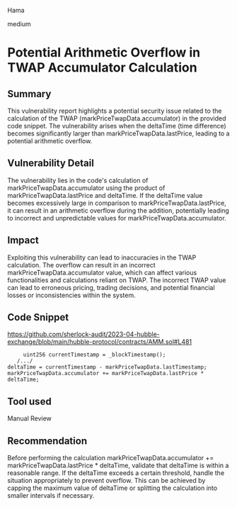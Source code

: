 Hama

medium

# Potential Arithmetic Overflow in TWAP Accumulator Calculation

## Summary
This vulnerability report highlights a potential security issue related to the calculation of the TWAP (markPriceTwapData.accumulator) in the provided code snippet. The vulnerability arises when the deltaTime (time difference) becomes significantly larger than markPriceTwapData.lastPrice, leading to a potential arithmetic overflow.

## Vulnerability Detail
The vulnerability lies in the code's calculation of markPriceTwapData.accumulator using the product of markPriceTwapData.lastPrice and deltaTime. If the deltaTime value becomes excessively large in comparison to markPriceTwapData.lastPrice, it can result in an arithmetic overflow during the addition, potentially leading to incorrect and unpredictable values for markPriceTwapData.accumulator.

## Impact
Exploiting this vulnerability can lead to inaccuracies in the TWAP calculation. The overflow can result in an incorrect markPriceTwapData.accumulator value, which can affect various functionalities and calculations reliant on TWAP. The incorrect TWAP value can lead to erroneous pricing, trading decisions, and potential financial losses or inconsistencies within the system.

## Code Snippet
https://github.com/sherlock-audit/2023-04-hubble-exchange/blob/main/hubble-protocol/contracts/AMM.sol#L481

         uint256 currentTimestamp = _blockTimestamp();
       /.../
	deltaTime = currentTimestamp - markPriceTwapData.lastTimestamp;
	markPriceTwapData.accumulator += markPriceTwapData.lastPrice * deltaTime;

## Tool used
Manual Review

## Recommendation
Before performing the calculation markPriceTwapData.accumulator += markPriceTwapData.lastPrice * deltaTime, validate that deltaTime is within a reasonable range. If the deltaTime exceeds a certain threshold, handle the situation appropriately to prevent overflow. This can be achieved by capping the maximum value of deltaTime or splitting the calculation into smaller intervals if necessary.